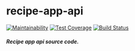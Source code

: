 # recipe-app-api

[![Maintainability](https://api.codeclimate.com/v1/badges/348013bd64b4021c6be1/maintainability)](https://codeclimate.com/github/Uladzislau97/recipe-app-api/maintainability) [![Test Coverage](https://api.codeclimate.com/v1/badges/348013bd64b4021c6be1/test_coverage)](https://codeclimate.com/github/Uladzislau97/recipe-app-api/test_coverage) [![Build Status](https://travis-ci.org/Uladzislau97/recipe-app-api.svg?branch=master)](https://travis-ci.org/Uladzislau97/recipe-app-api)

##### Recipe app api source code.